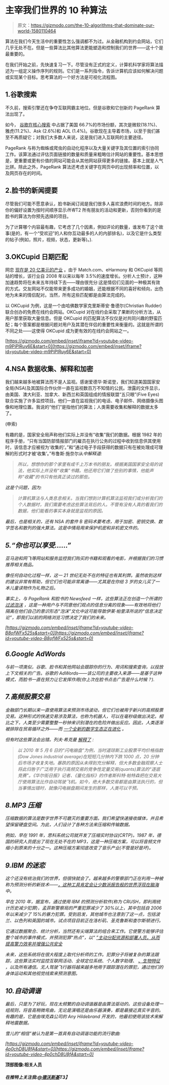 # 主宰我们世界的 10 种算法

> 原文：<https://gizmodo.com/the-10-algorithms-that-dominate-our-world-1580110464>

算法在我们今天生活中的重要性怎么强调都不为过。从金融机构到约会网站，它们几乎无处不在。但是一些算法比其他算法更能塑造和控制我们的世界——这十个是最重要的。



在我们开始之前，先快速复习一下。尽管没有正式的定义，计算机科学家将算法描述为一组定义操作序列的规则。它们是一系列指令，告诉计算机应该如何解决问题或实现某个目标。思考算法的一个好方法是可视化流程图。

## 1.谷歌搜索

不久前，搜索引擎还在争夺互联网霸主地位。但是谷歌和它创新的 PageRank 算法出现了。

如今， [谷歌在核心搜索](http://searchengineland.com/bing-ends-2013-with-all-time-high-in-us-market-share-but-google-also-up-comscore-181876) 中占据了美国 66.7%的市场份额，其次是微软(18.1%)、雅虎(11.2%)、Ask (2.6%)和 AOL (1.4%)。谷歌现在主导着市场，以至于我们甚至不再质疑它；对我们大多数人来说，这是我们进入互联网的主要途径。

PageRank 与称为蜘蛛或爬虫的自动化程序以及大量关键字及其位置的索引协同工作。该算法通过评估页面链接的数量和质量来粗略估计网站的重要性。基本思想是，更重要或更有价值的网站可能会从其他网站获得更多的链接。基本上就是人气比拼。除此之外，PageRank 算法还考虑关键字在网页中的出现频率和位置，以及网页存在的时间。

## 2.脸书的新闻提要

尽管我们可能不愿意承认，脸书新闻订阅是我们很多人喜欢浪费时间的地方。除非你的偏好设置为按时间顺序显示*所有*T2 所有朋友的活动和更新，否则你看到的是脸书的算法为你预先选择的项目。

为了计算哪个内容最有趣，它考虑了几个因素，例如评论的数量，谁发布了这个故事(是的，有一个“受欢迎”的人和你互动最多的人的内部排名)，以及它是什么类型的帖子(例如，照片，视频，状态，更新等)。).

## 3.OKCupid 日期匹配

网恋 [现在是 20 亿美元的产业](http://theweek.com/article/index/256506/how-online-dating-became-a-2-billion-dollar-industry) 。由于 Match.com、eHarmony 和 OKCupid 等网站的增长，该行业自 2008 年以来以每年 3.5%的速度增长。分析人士预计，这种加速趋势将在未来五年持续下去——理由很充分:这是情侣们见面的一种极其有效的方式。交友网站不仅能带来更多成功的婚姻，还能根据不同的喜好和倾向，出色地为未来的情侣配对。当然，所有这些匹配都是由算法完成的。

以 OKCupid 为例，这是一个由哈佛数学家克里斯蒂安·鲁德尔(Christian Rudder)联合创办的免费在线约会网站。OKCupid 对在线约会采取了果断的分析方法，从用户那里获取大量信息。但是 OKCupid 的匹配算法不仅仅是对共同兴趣的野蛮匹配；每个答案都是根据问题对用户及其潜在伴侣的重要性来衡量的。这就是所谓的不同之处——这使得 OKCupid 成为更有效的在线约会网站之一。

 [https://gizmodo.com/embed/inset/iframe?id=youtube-video-m9PiPlRuy6E&start=0](https://gizmodo.com/embed/inset/iframe?id=youtube-video-m9PiPlRuy6E&start=0) 

## 4.NSA 数据收集、解释和加密

我们越来越多地被算法而不是人监视。感谢爱德华·斯诺登，我们知道美国国家安全局(NSA)及其国际合作伙伴一直在监视数百万不知情的公民。泄露的文件显示，由美国、澳大利亚、加拿大、新西兰和英国组成的情报联盟“五只眼”(Five Eyes)联合实施了许多监控项目。他们一直在监视我们的电话、电子邮件、网络摄像头图像和地理位置。我说的“他们”是指他们的算法；人类需要收集和解释的数据太多了。

(申索)

有趣的是，国家安全局声称他们实际上并没有“收集”我们的数据。根据 1982 年的程序手册，“只有当国防部情报部门的雇员在执行公务的过程中收到信息供其使用时，该信息才应被视为‘收集的’。”和“通过电子手段获得的数据只有在被处理成可理解的形式时才被‘收集’。”布鲁斯·施奈尔从*中解释道:*

> *所以，想想你的那个家里有成千上万本书的朋友。根据美国国家安全局的说法，他实际上并没有“收集”书籍。他还用它们做了些别的事情，他能声称“收藏”的书只有他真正读过的那些。*

*这是个问题，因为:*

> *计算机算法与人类息息相关。当我们想到计算机算法监视我们或分析我们的个人数据时，我们需要考虑这些算法背后的人。不管有没有人真的看我们的数据，他们能看的事实本身就是监视的原因。*

*最后，也是相关的，还有 NSA 的套件 B 密码术要考虑，用于加密、密钥交换、数字签名和散列的强大算法。这是中情局用来保护机密和非机密文件的。*

## *5.“你也可以享受……”*

*亚马逊和网飞等网站和服务监控我们购买的书籍和观看的电影，并根据我们的习惯推荐相关商品。*

*像任何自动化过程一样，这一 21 世纪无处不在的特征也有其利弊。虽然收到这样的建议非常有帮助，但它们也可能非常离谱——尤其是在你给 3 岁的女儿买了一本儿童读物作为礼物之后。*

*事实上，与 PageRank 和脸书的 Newsfeed 一样，这些算法正在创造一个所谓的 [过滤泡沫](http://www.amazon.ca/The-Filter-Bubble-Personalized-Changing/dp/0143121235) ，这是一种用户与不同意他们观点的信息分离的现象——有效地将他们隔离在他们自己的意识形态“泡沫”文化中这可能导致伊莱·帕里泽所说的“信息决定论”，即我们以前的网络浏览习惯决定了我们的未来。*

 *[https://gizmodo.com/embed/inset/iframe?id=youtube-video-B8ofWFx525s&start=0](https://gizmodo.com/embed/inset/iframe?id=youtube-video-B8ofWFx525s&start=0)* 

## *6.Google AdWords*

*与前一项类似，谷歌、脸书和其他网站会跟踪你的行为、用词和搜索查询，以投放上下文相关的广告。谷歌的 AdWords——该公司的主要收入来源——是基于这种模式，而脸书一直在努力让它发挥作用(你上次在脸书点击广告是什么时候？).*

## *7.高频股票交易*

*金融部门长期以来一直使用算法来预测市场波动，但它们也被用于新兴的高频股票交易。这种形式的快速交易涉及算法，也称为机器人，可以在毫秒级做出决定。相比之下，人类至少需要整整一秒钟来识别潜在的危险并做出反应。因此，人类逐渐被排除在贸易循环之外——而 [一个全新的数字生态正在进化](https://gizmodo.com/a-new-digital-world-is-emerging-thats-too-fast-for-us-1286428447) 。*

*但有时这些算法会出错。列夫·希克曼 [解释了](http://www.theguardian.com/science/2013/jul/01/how-algorithms-rule-world-nsa) :*

> *以 2010 年 5 月 6 日的“闪电崩盘”为例，当时道琼斯工业股票平均价格指数(Dow Jones industrial average)在短短几分钟内下跌 1000 点，20 分钟后市场才收复失地。暴跌的原因从未得到充分解释，但大多数金融观察人士将此归咎于广泛用于执行高频交易的竞争性定量交易(quants)算法的“逐底竞赛”。《华尔街日报》记者、《量化指标》的作者斯科特·帕特森把在交易大厅使用算法比作自动驾驶飞机。如今，绝大多数交易都是由算法执行的，但当事情出错时，就像闪电崩盘期间发生的那样，人类可以干预。*

## *8.MP3 压缩*

*压缩数据的算法是数字世界不可磨灭的重要方面。我们希望快速接收媒体，并且希望保留硬盘空间。为此，人们设计了各种方法来压缩和传输数据。*

*例如，早在 1991 年，思科系统公司就开发了压缩实时协议(CRTP)。1987 年，德国的研究人员提出了现在无处不在的 MP3，这是一种压缩方案，可以将音频文件缩小到原来的十分之一。这种压缩方案彻底改变了音乐产业(不管是好是坏)。*

## *9.IBM 的迷恋*

*这个还没有统治我们的世界，但很快就会了。越来越多的警察部门正在利用一种被称为预测分析的新技术——[，这种工具肯定会让*少数派报告*般的世界浮现在脑海](https://gizmodo.com/could-minority-report-come-true-in-your-lifetime-5930098)中。*

*早在 2010 年，据宣布，通过使用 IBM 的预测分析软件(称为 CRUSH，即利用统计历史减少犯罪)，孟菲斯警察局的严重犯罪减少了 30%以上，其中包括自 2006 年以来减少了 15%的暴力犯罪。受到启发，其他城市也注意到了这一点，包括波兰、以色列和英国的城市。试点项目目前正在洛杉矶、圣克鲁斯和查尔斯顿进行。*

*它通过数据聚合、统计分析，当然还有尖端算法的组合来工作。它使警方能够评估整个城市的事件模式，并预测犯罪“热点”，以“ [”主动分配资源和部署人员，从而提高警力效率并增强公共安全](http://www-03.ibm.com/press/us/en/pressrelease/32169.wss)*

*未来，这些系统将在很大程度上取代分析师的工作。犯罪分子将被复杂的算法跟踪，这些算法实时监控互联网活动、全球定位系统、个人数字助理、 [、生物特征](https://gizmodo.com/how-your-bodys-unique-biosignatures-are-used-for-surve-1521363957) ，以及所有通信。无人驾驶飞行器将越来越多地用于跟踪潜在的罪犯，通过他们的身体运动和其他视觉线索来预测意图。*

## *10.自动调谐*

*最后，只是为了好玩，现在太频繁的自动调谐器是由算法驱动的。这些设备处理一组规则，将音高稍微弯曲，无论是演唱还是由乐器演奏，都是最接近真实半音的。有趣的是，它是由埃克森公司的 Any Hildebrand 开发的，他最初使用该技术来解释地震数据。*

*雪儿的“相信”被认为是第一首具有自动调谐功能的流行歌曲:*

 *[https://gizmodo.com/embed/inset/iframe?id=youtube-video-4p0chD8U8fA&start=0](https://gizmodo.com/embed/inset/iframe?id=youtube-video-4p0chD8U8fA&start=0)* 

**顶部图像:相关人员**

#### *在推特上关注我:[@德沃斯基](https://twitter.com/dvorsky)T3】*